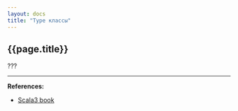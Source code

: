 ```yaml
---
layout: docs
title: "Type классы"
---
```


## {{page.title}}

???


---

**References:**
- [Scala3 book](https://docs.scala-lang.org/scala3/book/types-type-classes.html)
